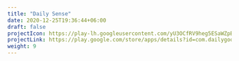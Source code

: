 ```yaml
---
title: "Daily Sense"
date: 2020-12-25T19:36:44+06:00
draft: false
projectIcon: https://play-lh.googleusercontent.com/yU3OCfRV9heg5ESaWZpBi6XKYLu0aYy7BS22WjxHIS7LVsl_1-RjBwigIXD9ycZxzw=s360
projectLink: https://play.google.com/store/apps/details?id=com.dailygoods.dailysense
weight: 9
---
```


